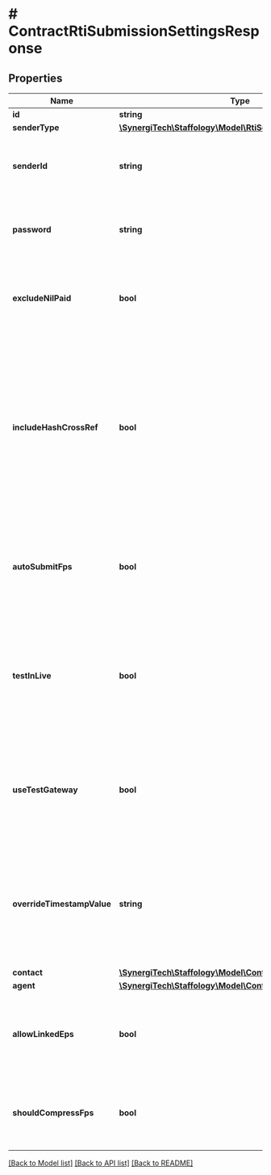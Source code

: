 # # ContractRtiSubmissionSettingsResponse

## Properties

Name | Type | Description | Notes
------------ | ------------- | ------------- | -------------
**id** | **string** |  | [optional]
**senderType** | [**\SynergiTech\Staffology\Model\RtiSenderType**](RtiSenderType.md) |  | [optional]
**senderId** | **string** | The SenderId used to submit RTI documents to HMRC | [optional]
**password** | **string** | The Password used to submit RTI documents to HMRC | [optional]
**excludeNilPaid** | **bool** | Whether or not to include Employees paid a zero amount on your FPS | [optional]
**includeHashCrossRef** | **bool** | [readonly] Whether or not the Bacs Cross Ref field is included on your FPS submissions  This is automatically set to true if you use a bank payments CSV format that supports it  or set to false if not | [optional]
**autoSubmitFps** | **bool** | If set to true, we&#39;ll automatically send your FPS to HMRC whenever you finalise a PayRun | [optional]
**testInLive** | **bool** | Used for testing the RTI gateway. If set to true then the Document Type name will have \&quot;-TIL\&quot; appended to it | [optional]
**useTestGateway** | **bool** | If set to true then your RTI documents will be sent to HMRCs test services instead of the live service | [optional]
**overrideTimestampValue** | **string** | If a value is provided then it will be used as the timestamp on the RTI submission. This would normally only be used for testing purposes. | [optional]
**contact** | [**\SynergiTech\Staffology\Model\ContractRtiContactResponse**](ContractRtiContactResponse.md) |  | [optional]
**agent** | [**\SynergiTech\Staffology\Model\ContractRtiAgentResponse**](ContractRtiAgentResponse.md) |  | [optional]
**allowLinkedEps** | **bool** | If set to true this will allow you to submit a combined Employer Payment Summary | [optional]
**shouldCompressFps** | **bool** | If set to true this will compress the FPS before submitting to HMRC | [optional]

[[Back to Model list]](../../README.md#models) [[Back to API list]](../../README.md#endpoints) [[Back to README]](../../README.md)
